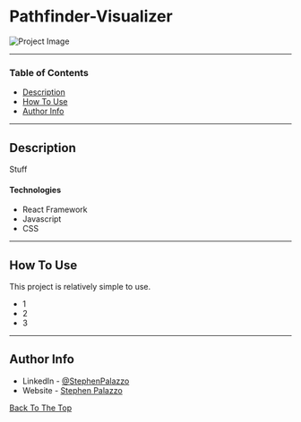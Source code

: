 # Pathfinder-Visualizer

![Project Image]()

---

### Table of Contents

- [Description](#description)
- [How To Use](#how-to-use)
- [Author Info](#author-info)

---

## Description

Stuff

#### Technologies

- React Framework
- Javascript
- CSS

---

## How To Use

This project is relatively simple to use.

- 1
- 2
- 3

---

## Author Info

- LinkedIn - [@StephenPalazzo](https://www.linkedin.com/in/stephenpalazzo)
- Website - [Stephen Palazzo](https://stephenpalazzo.com)

[Back To The Top](#Pathfinder-Visualizer)
